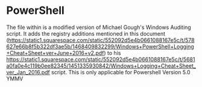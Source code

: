 # PowerShell

The file within is a modified version of Michael Gough's Windows Auditing script. It adds the registry additions mentioned in this document (https://static1.squarespace.com/static/552092d5e4b0661088167e5c/t/578627e66b8f5b322df3ae5b/1468409832299/Windows+PowerShell+Logging+Cheat+Sheet+ver+June+2016+v2.pdf) to his https://static1.squarespace.com/static/552092d5e4b0661088167e5c/t/5681a0fa0e4c119b0ee82345/1451335930842/Windows+Logging+Cheat+Sheet_ver_Jan_2016.pdf script.  This is only applicable for Powershell Version 5.0 YMMV
